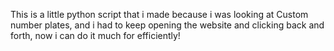 This is a little python script that i made because i was looking at Custom number plates, and i had to keep opening the website and clicking back and forth, now i can do it much for efficiently!
